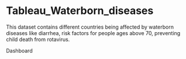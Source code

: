 # Tableau_Waterborn_diseases
This dataset contains different countries being affected by waterborn diseases like diarrhea, risk factors for people ages above 70, preventing child death from rotavirus. 

Dashboard
